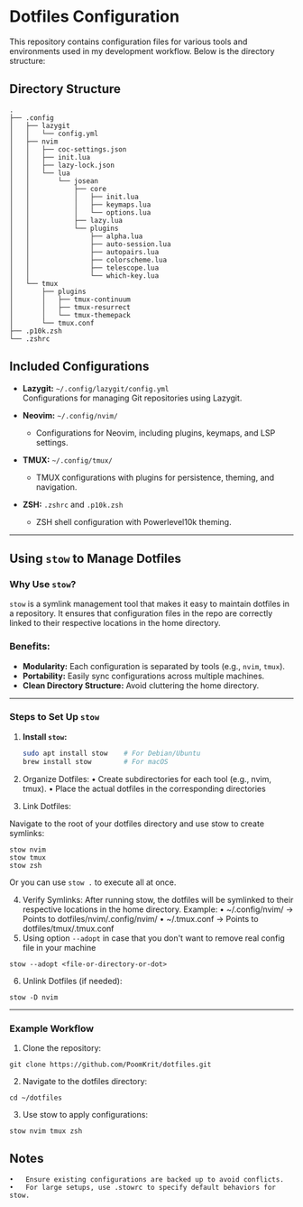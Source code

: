 # Dotfiles Configuration

This repository contains configuration files for various tools and environments used in my development workflow. Below is the directory structure:

## Directory Structure

```
.
├── .config
│   ├── lazygit
│   │   └── config.yml
│   ├── nvim
│   │   ├── coc-settings.json
│   │   ├── init.lua
│   │   ├── lazy-lock.json
│   │   └── lua
│   │       └── josean
│   │           ├── core
│   │           │   ├── init.lua
│   │           │   ├── keymaps.lua
│   │           │   └── options.lua
│   │           ├── lazy.lua
│   │           └── plugins
│   │               ├── alpha.lua
│   │               ├── auto-session.lua
│   │               ├── autopairs.lua
│   │               ├── colorscheme.lua
│   │               ├── telescope.lua
│   │               └── which-key.lua
│   └── tmux
│       ├── plugins
│       │   ├── tmux-continuum
│       │   ├── tmux-resurrect
│       │   └── tmux-themepack
│       └── tmux.conf
├── .p10k.zsh
└── .zshrc
```

## Included Configurations

- **Lazygit:** `~/.config/lazygit/config.yml`  
  Configurations for managing Git repositories using Lazygit.

- **Neovim:** `~/.config/nvim/`

  - Configurations for Neovim, including plugins, keymaps, and LSP settings.

- **TMUX:** `~/.config/tmux/`

  - TMUX configurations with plugins for persistence, theming, and navigation.

- **ZSH:** `.zshrc` and `.p10k.zsh`
  - ZSH shell configuration with Powerlevel10k theming.

---

## Using `stow` to Manage Dotfiles

### Why Use `stow`?

`stow` is a symlink management tool that makes it easy to maintain dotfiles in a repository. It ensures that configuration files in the repo are correctly linked to their respective locations in the home directory.

### Benefits:

- **Modularity:** Each configuration is separated by tools (e.g., `nvim`, `tmux`).
- **Portability:** Easily sync configurations across multiple machines.
- **Clean Directory Structure:** Avoid cluttering the home directory.

---

### Steps to Set Up `stow`

1. **Install `stow`:**

   ```bash
   sudo apt install stow    # For Debian/Ubuntu
   brew install stow        # For macOS

   ```

2. Organize Dotfiles:
   • Create subdirectories for each tool (e.g., nvim, tmux).
   • Place the actual dotfiles in the corresponding directories
3. Link Dotfiles:

Navigate to the root of your dotfiles directory and use stow to create symlinks:

```
stow nvim
stow tmux
stow zsh
```

Or you can use `stow .` to execute all at once.

4. Verify Symlinks:
   After running stow, the dotfiles will be symlinked to their respective locations in the home directory.
   Example:
   • ~/.config/nvim/ → Points to dotfiles/nvim/.config/nvim/
   • ~/.tmux.conf → Points to dotfiles/tmux/.tmux.conf
5. Using option `--adopt` in case that you don't want to remove real config file in your machine

```
stow --adopt <file-or-directory-or-dot>
```

6. Unlink Dotfiles (if needed):

```
stow -D nvim
```

---

### Example Workflow

1. Clone the repository:

```
git clone https://github.com/PoomKrit/dotfiles.git
```

2. Navigate to the dotfiles directory:

```
cd ~/dotfiles
```

3. Use stow to apply configurations:

```
stow nvim tmux zsh
```

## Notes

    •	Ensure existing configurations are backed up to avoid conflicts.
    •	For large setups, use .stowrc to specify default behaviors for stow.
